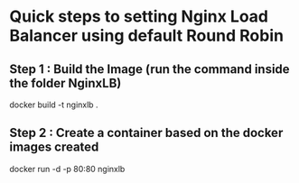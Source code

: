 # Quick steps to setting Nginx Load Balancer using default Round Robin

## Step 1 : Build the Image (run the command inside the folder NginxLB)
docker build -t nginxlb .

## Step 2 : Create a container based on the docker images created
docker run -d -p 80:80 nginxlb 
